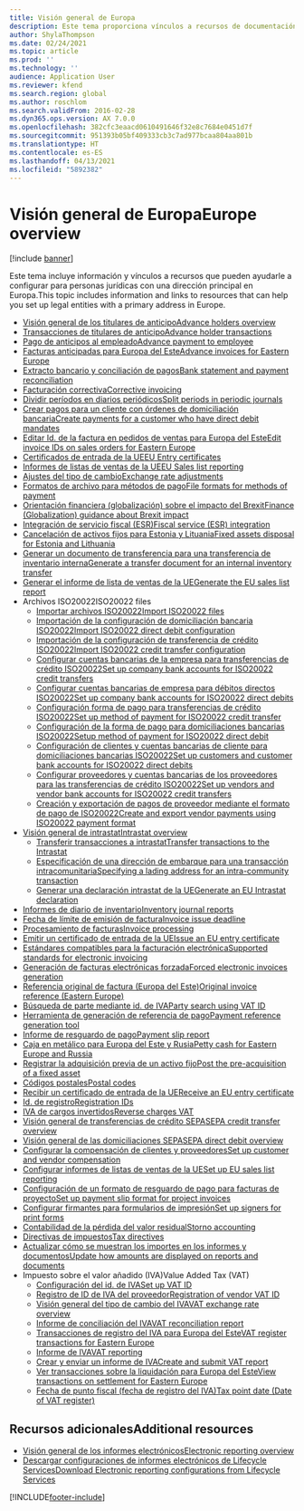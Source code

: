 ```yaml
---
title: Visión general de Europa
description: Este tema proporciona vínculos a recursos de documentación para Europa de Microsoft Dynamics 365 Finance.
author: ShylaThompson
ms.date: 02/24/2021
ms.topic: article
ms.prod: ''
ms.technology: ''
audience: Application User
ms.reviewer: kfend
ms.search.region: global
ms.author: roschlom
ms.search.validFrom: 2016-02-28
ms.dyn365.ops.version: AX 7.0.0
ms.openlocfilehash: 382cfc3eaacd0610491646f32e8c7684e0451d7f
ms.sourcegitcommit: 951393b05bf409333cb3c7ad977bcaa804aa801b
ms.translationtype: HT
ms.contentlocale: es-ES
ms.lasthandoff: 04/13/2021
ms.locfileid: "5892382"
---
```

# <a name="europe-overview"></a><span data-ttu-id="69b79-103">Visión general de Europa</span><span class="sxs-lookup"><span data-stu-id="69b79-103">Europe overview</span></span>

[!include [banner](../includes/banner.md)]

<span data-ttu-id="69b79-104">Este tema incluye información y vínculos a recursos que pueden ayudarle a configurar para personas jurídicas con una dirección principal en Europa.</span><span class="sxs-lookup"><span data-stu-id="69b79-104">This topic includes information and links to resources that can help you set up legal entities with a primary address in Europe.</span></span> 

- [<span data-ttu-id="69b79-105">Visión general de los titulares de anticipo</span><span class="sxs-lookup"><span data-stu-id="69b79-105">Advance holders overview</span></span>](emea-advance-holders.md)
 - [<span data-ttu-id="69b79-106">Transacciones de titulares de anticipo</span><span class="sxs-lookup"><span data-stu-id="69b79-106">Advance holder transactions</span></span>](emea-advance-holders-transactions.md)
 - [<span data-ttu-id="69b79-107">Pago de anticipos al empleado</span><span class="sxs-lookup"><span data-stu-id="69b79-107">Advance payment to employee</span></span>](tasks/advance-payment-employee.md)
- [<span data-ttu-id="69b79-108">Facturas anticipadas para Europa del Este</span><span class="sxs-lookup"><span data-stu-id="69b79-108">Advance invoices for Eastern Europe</span></span>](emea-advance-invoice.md)
- [<span data-ttu-id="69b79-109">Extracto bancario y conciliación de pagos</span><span class="sxs-lookup"><span data-stu-id="69b79-109">Bank statement and payment reconciliation</span></span>](emea-bank-reconciliation.md)
- [<span data-ttu-id="69b79-110">Facturación correctiva</span><span class="sxs-lookup"><span data-stu-id="69b79-110">Corrective invoicing</span></span>](emea-corrective-invoice.md)
- [<span data-ttu-id="69b79-111">Dividir períodos en diarios periódicos</span><span class="sxs-lookup"><span data-stu-id="69b79-111">Split periods in periodic journals</span></span>](emea-create-post-periodic-journals.md)
- [<span data-ttu-id="69b79-112">Crear pagos para un cliente con órdenes de domiciliación bancaria</span><span class="sxs-lookup"><span data-stu-id="69b79-112">Create payments for a customer who have direct debit mandates</span></span>](tasks/create-payments-customers-who-have-direct-debit-mandates.md)
- [<span data-ttu-id="69b79-113">Editar Id. de la factura en pedidos de ventas para Europa del Este</span><span class="sxs-lookup"><span data-stu-id="69b79-113">Edit invoice IDs on sales orders for Eastern Europe</span></span>](emea-edit-invoice-id-sales-orders.md)
- [<span data-ttu-id="69b79-114">Certificados de entrada de la UE</span><span class="sxs-lookup"><span data-stu-id="69b79-114">EU Entry certificates</span></span>](emea-entry-certificates.md)
- [<span data-ttu-id="69b79-115">Informes de listas de ventas de la UE</span><span class="sxs-lookup"><span data-stu-id="69b79-115">EU Sales list reporting</span></span>](emea-eu-sales-list.md)
- [<span data-ttu-id="69b79-116">Ajustes del tipo de cambio</span><span class="sxs-lookup"><span data-stu-id="69b79-116">Exchange rate adjustments</span></span>](emea-exchange-rate-adjustments.md)
- [<span data-ttu-id="69b79-117">Formatos de archivo para métodos de pago</span><span class="sxs-lookup"><span data-stu-id="69b79-117">File formats for methods of payment</span></span>](emea-select-file-formats-for-the-method-of-payments.md)
- [<span data-ttu-id="69b79-118">Orientación financiera (globalización) sobre el impacto del Brexit</span><span class="sxs-lookup"><span data-stu-id="69b79-118">Finance (Globalization) guidance about Brexit impact</span></span>](https://businesscenter.mbs.microsoft.com/#contentdetail/GuidanceBrexitImpact)
- [<span data-ttu-id="69b79-119">Integración de servicio fiscal (ESR)</span><span class="sxs-lookup"><span data-stu-id="69b79-119">Fiscal service (ESR) integration</span></span>](emea-fiscal-service-integration.md)
- [<span data-ttu-id="69b79-120">Cancelación de activos fijos para Estonia y Lituania</span><span class="sxs-lookup"><span data-stu-id="69b79-120">Fixed assets disposal for Estonia and Lithuania</span></span>](emea-credit-note-reverse-fixed-asset-sale.md)
- [<span data-ttu-id="69b79-121">Generar un documento de transferencia para una transferencia de inventario interna</span><span class="sxs-lookup"><span data-stu-id="69b79-121">Generate a transfer document for an internal inventory transfer</span></span>](tasks/transfer-document-internal-inventory-transfer.md)
- [<span data-ttu-id="69b79-122"> Generar el informe de lista de ventas de la UE</span><span class="sxs-lookup"><span data-stu-id="69b79-122">Generate the EU sales list report</span></span>](tasks/eur-00011-eu-sales-list-report.md)
- <span data-ttu-id="69b79-123">Archivos ISO20022</span><span class="sxs-lookup"><span data-stu-id="69b79-123">ISO20022 files</span></span>
  - [<span data-ttu-id="69b79-124">Importar archivos ISO20022</span><span class="sxs-lookup"><span data-stu-id="69b79-124">Import ISO20022 files</span></span>](emea-ISO20022-file-formats.md)
  - [<span data-ttu-id="69b79-125">Importación de la configuración de domiciliación bancaria ISO20022</span><span class="sxs-lookup"><span data-stu-id="69b79-125">Import ISO20022 direct debit configuration</span></span>](tasks/import-iso20022-direct-debit-configuration.md)
  - [<span data-ttu-id="69b79-126">Importación de la configuración de transferencia de crédito ISO20022</span><span class="sxs-lookup"><span data-stu-id="69b79-126">Import ISO20022 credit transfer configuration</span></span>](tasks/import-iso20022-credit-transfer-configuration.md)
  - [<span data-ttu-id="69b79-127">Configurar cuentas bancarias de la empresa para transferencias de crédito ISO20022</span><span class="sxs-lookup"><span data-stu-id="69b79-127">Set up company bank accounts for ISO20022 credit transfers</span></span>](tasks/set-up-company-bank-accounts-iso20022-credit-transfers.md)
  - [<span data-ttu-id="69b79-128">Configurar cuentas bancarias de empresa para débitos directos ISO20022</span><span class="sxs-lookup"><span data-stu-id="69b79-128">Set up company bank accounts for ISO20022 direct debits</span></span>](tasks/set-up-company-bank-accounts-iso20022-direct-debits.md)
  - [<span data-ttu-id="69b79-129">Configuración forma de pago para transferencias de crédito ISO20022</span><span class="sxs-lookup"><span data-stu-id="69b79-129">Set up method of payment for ISO20022 credit transfer</span></span>](tasks/set-up-method-payment-iso20022-credit-transfer.md)
  - [<span data-ttu-id="69b79-130">Configuración de la forma de pago para domiciliaciones bancarias ISO20022</span><span class="sxs-lookup"><span data-stu-id="69b79-130">Setup method of payment for ISO20022 direct debit</span></span>](tasks/setup-method-payment-iso20022-direct-debit.md)
  - [<span data-ttu-id="69b79-131">Configuración de clientes y cuentas bancarias de cliente para domiciliaciones bancarias ISO20022</span><span class="sxs-lookup"><span data-stu-id="69b79-131">Set up customers and customer bank accounts for ISO20022 direct debits</span></span>](tasks/set-up-bank-accounts-iso20022-direct-debits.md)
  - [<span data-ttu-id="69b79-132">Configurar proveedores y cuentas bancarias de los proveedores para las transferencias de crédito ISO20022</span><span class="sxs-lookup"><span data-stu-id="69b79-132">Set up vendors and vendor bank accounts for ISO20022 credit transfers</span></span>](tasks/set-up-vendor-iso20022-credit-transfers.md)
  - [<span data-ttu-id="69b79-133">Creación y exportación de pagos de proveedor mediante el formato de pago de ISO20022</span><span class="sxs-lookup"><span data-stu-id="69b79-133">Create and export vendor payments using ISO20022 payment format</span></span>](tasks/create-export-vendor-payments-iso20022-payment-format.md)
- [<span data-ttu-id="69b79-134">Visión general de intrastat</span><span class="sxs-lookup"><span data-stu-id="69b79-134">Intrastat overview</span></span>](emea-intrastat.md)
  - [<span data-ttu-id="69b79-135">Transferir transacciones a intrastat</span><span class="sxs-lookup"><span data-stu-id="69b79-135">Transfer transactions to the Intrastat</span></span>](tasks/transfer-transactions-intrastat.md)
  - [<span data-ttu-id="69b79-136">Especificación de una dirección de embarque para una transacción intracomunitaria</span><span class="sxs-lookup"><span data-stu-id="69b79-136">Specifying a lading address for an intra-community transaction</span></span>](tasks/eur-00002-specify-lading-address-intra-community.md)
  - [<span data-ttu-id="69b79-137">Generar una declaración intrastat de la UE</span><span class="sxs-lookup"><span data-stu-id="69b79-137">Generate an EU Intrastat declaration</span></span>](tasks/eur-00002-eu-intrastat-declaration.md)
- [<span data-ttu-id="69b79-138">Informes de diario de inventario</span><span class="sxs-lookup"><span data-stu-id="69b79-138">Inventory journal reports</span></span>](emea-set-up-report-inventory-journal-names.md)
- [<span data-ttu-id="69b79-139">Fecha de límite de emisión de factura</span><span class="sxs-lookup"><span data-stu-id="69b79-139">Invoice issue deadline</span></span>](emea-invoice-issue-deadline.md)
- [<span data-ttu-id="69b79-140">Procesamiento de facturas</span><span class="sxs-lookup"><span data-stu-id="69b79-140">Invoice processing</span></span>](emea-invoice-processing.md)
- [<span data-ttu-id="69b79-141">Emitir un certificado de entrada de la UE</span><span class="sxs-lookup"><span data-stu-id="69b79-141">Issue an EU entry certificate</span></span>](tasks/eur-00012-issue-eu-entry-certificate.md)
- [<span data-ttu-id="69b79-142">Estándares compatibles para la facturación electrónica</span><span class="sxs-lookup"><span data-stu-id="69b79-142">Supported standards for electronic invoicing</span></span>](emea-oioubl-standards-electronic-invoicing.md)
- [<span data-ttu-id="69b79-143">Generación de facturas electrónicas forzada</span><span class="sxs-lookup"><span data-stu-id="69b79-143">Forced electronic invoices generation</span></span>](emea-eur-forced-einvoices.md)
- [<span data-ttu-id="69b79-144">Referencia original de factura (Europa del Este)</span><span class="sxs-lookup"><span data-stu-id="69b79-144">Original invoice reference (Eastern Europe)</span></span>](tasks/ee-00004-original-invoice-reference.md)
- [<span data-ttu-id="69b79-145">Búsqueda de parte mediante id. de IVA</span><span class="sxs-lookup"><span data-stu-id="69b79-145">Party search using VAT ID</span></span>](tasks/eur-00015-party-search-vat-id.md)
- [<span data-ttu-id="69b79-146">Herramienta de generación de referencia de pago</span><span class="sxs-lookup"><span data-stu-id="69b79-146">Payment reference generation tool</span></span>](tasks/ee-00015-payment-reference-generation-tool.md)
- [<span data-ttu-id="69b79-147">Informe de resguardo de pago</span><span class="sxs-lookup"><span data-stu-id="69b79-147">Payment slip report</span></span>](emea-eur-payment-slip-report-giro.md)
- [<span data-ttu-id="69b79-148">Caja en metálico para Europa del Este y Rusia</span><span class="sxs-lookup"><span data-stu-id="69b79-148">Petty cash for Eastern Europe and Russia</span></span>](emea-petty-cash.md)
- [<span data-ttu-id="69b79-149">Registrar la adquisición previa de un activo fijo</span><span class="sxs-lookup"><span data-stu-id="69b79-149">Post the pre-acquisition of a fixed asset</span></span>](emea-pre-acquisition-acquisition-fixed-asset.md)
- [<span data-ttu-id="69b79-150">Códigos postales</span><span class="sxs-lookup"><span data-stu-id="69b79-150">Postal codes</span></span>](emea-import-create-postal-codes-manually.md)
- [<span data-ttu-id="69b79-151">Recibir un certificado de entrada de la UE</span><span class="sxs-lookup"><span data-stu-id="69b79-151">Receive an EU entry certificate</span></span>](tasks/eur-00012-receive-eu-entry-certificate.md)
- [<span data-ttu-id="69b79-152">Id. de registro</span><span class="sxs-lookup"><span data-stu-id="69b79-152">Registration IDs</span></span>](emea-registration-ids.md)
- [<span data-ttu-id="69b79-153">IVA de cargos invertidos</span><span class="sxs-lookup"><span data-stu-id="69b79-153">Reverse charges VAT</span></span>](emea-reverse-charge.md)
- [<span data-ttu-id="69b79-154">Visión general de transferencias de crédito SEPA</span><span class="sxs-lookup"><span data-stu-id="69b79-154">SEPA credit transfer overview</span></span>](../accounts-payable/sepa-credit-transfer.md)
- [<span data-ttu-id="69b79-155">Visión general de las domiciliaciones SEPA</span><span class="sxs-lookup"><span data-stu-id="69b79-155">SEPA direct debit overview</span></span>](../accounts-receivable/sepa-direct-debit-overview.md)
- [<span data-ttu-id="69b79-156">Configurar la compensación de clientes y proveedores</span><span class="sxs-lookup"><span data-stu-id="69b79-156">Set up customer and vendor compensation</span></span>](emea-compensation-customer-vendor-transactions.md)
- [<span data-ttu-id="69b79-157">Configurar informes de listas de ventas de la UE</span><span class="sxs-lookup"><span data-stu-id="69b79-157">Set up EU sales list reporting</span></span>](tasks/eur-00011-eu-sales-list-reporting.md)
- [<span data-ttu-id="69b79-158">Configuración de un formato de resguardo de pago para facturas de proyecto</span><span class="sxs-lookup"><span data-stu-id="69b79-158">Set up payment slip format for project invoices</span></span>](tasks/set-up-payment-slip-format-project-invoices.md)
- [<span data-ttu-id="69b79-159">Configurar firmantes para formularios de impresión</span><span class="sxs-lookup"><span data-stu-id="69b79-159">Set up signers for print forms</span></span>](emea-set-up-signers-for-printing-forms.md)
- [<span data-ttu-id="69b79-160">Contabilidad de la pérdida del valor residual</span><span class="sxs-lookup"><span data-stu-id="69b79-160">Storno accounting</span></span>](emea-storno.md)
- [<span data-ttu-id="69b79-161">Directivas de impuestos</span><span class="sxs-lookup"><span data-stu-id="69b79-161">Tax directives</span></span>](emea-tax-directives.md)
- [<span data-ttu-id="69b79-162">Actualizar cómo se muestran los importes en los informes y documentos</span><span class="sxs-lookup"><span data-stu-id="69b79-162">Update how amounts are displayed on reports and documents</span></span>](emea-amount-printing-forms.md)
- <span data-ttu-id="69b79-163">Impuesto sobre el valor añadido (IVA)</span><span class="sxs-lookup"><span data-stu-id="69b79-163">Value Added Tax (VAT)</span></span>
  - [<span data-ttu-id="69b79-164">Configuración del id. de IVA</span><span class="sxs-lookup"><span data-stu-id="69b79-164">Set up VAT ID</span></span>](tasks/eur-00015-vat-id.md)
  - [<span data-ttu-id="69b79-165">Registro de ID de IVA del proveedor</span><span class="sxs-lookup"><span data-stu-id="69b79-165">Registration of vendor VAT ID</span></span>](tasks/eur-00015-registration-vendor-vat-id.md)
  - [<span data-ttu-id="69b79-166">Visión general del tipo de cambio del IVA</span><span class="sxs-lookup"><span data-stu-id="69b79-166">VAT exchange rate overview</span></span>](emea-vat-exchange-rate.md)
  - [<span data-ttu-id="69b79-167">Informe de conciliación del IVA</span><span class="sxs-lookup"><span data-stu-id="69b79-167">VAT reconciliation report</span></span>](tasks/eur-00018-vat-reconciliation-report.md)
  - [<span data-ttu-id="69b79-168">Transacciones de registro del IVA para Europa del Este</span><span class="sxs-lookup"><span data-stu-id="69b79-168">VAT register transactions for Eastern Europe</span></span>](emea-vat-register-transactions.md)
  - [<span data-ttu-id="69b79-169">Informe de IVA</span><span class="sxs-lookup"><span data-stu-id="69b79-169">VAT reporting</span></span>](emea-vat-reporting.md)
  - [<span data-ttu-id="69b79-170">Crear y enviar un informe de IVA</span><span class="sxs-lookup"><span data-stu-id="69b79-170">Create and submit VAT report</span></span>](tasks/create-submit-vat-report.md)
  - [<span data-ttu-id="69b79-171">Ver transacciones sobre la liquidación para Europa del Este</span><span class="sxs-lookup"><span data-stu-id="69b79-171">View transactions on settlement for Eastern Europe</span></span>](emea-transactions-settlement-form.md)
  - [<span data-ttu-id="69b79-172">Fecha de punto fiscal (fecha de registro del IVA)</span><span class="sxs-lookup"><span data-stu-id="69b79-172">Tax point date (Date of VAT register)</span></span>](emea-tax-point-date.md)

## <a name="additional-resources"></a><span data-ttu-id="69b79-173">Recursos adicionales</span><span class="sxs-lookup"><span data-stu-id="69b79-173">Additional resources</span></span>

- [<span data-ttu-id="69b79-174">Visión general de los informes electrónicos</span><span class="sxs-lookup"><span data-stu-id="69b79-174">Electronic reporting overview</span></span>](../../fin-ops-core/dev-itpro/analytics/general-electronic-reporting.md)
- [<span data-ttu-id="69b79-175">Descargar configuraciones de informes electrónicos de Lifecycle Services</span><span class="sxs-lookup"><span data-stu-id="69b79-175">Download Electronic reporting configurations from Lifecycle Services</span></span>](../../fin-ops-core/dev-itpro/analytics/download-electronic-reporting-configuration-lcs.md)


[!INCLUDE[footer-include](../../includes/footer-banner.md)]